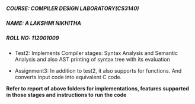 ##### COURSE: COMPILER DESIGN LABORATORY(CS3140)
##### NAME: A LAKSHMI NIKHITHA
##### ROLL NO: 112001009

* Test2: Implements Compiler stages: Syntax Analysis and Semantic Analysis and also AST printing of syntax tree with its evaluation

* Assignment3: In addition to test2, it also supports for functions. And converts input code into equivalent C code.

**Refer to report of above folders for implementations, features supported in those stages and instructions to run the code**
